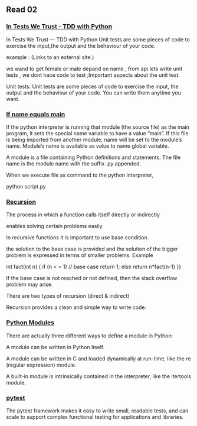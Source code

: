 ## Read 02
### [In Tests We Trust - TDD with Python](https://code.likeagirl.io/in-tests-we-trust-tdd-with-python-af69f47e6932)

In Tests We Trust — TDD with Python Unit tests are some pieces of code to exercise the input,the output and the behaviour of your code.

example : (Links to an external site.)

we wand to get female or male depand on name , from api lets write unit tests , we dont hace code to test ;Important aspects about the unit test.

Unit tests: Unit tests are some pieces of code to exercise the input, the output and the behaviour of your code. You can write them anytime you want.


### [If name equals main](https://www.geeksforgeeks.org/what-does-the-if-__name__-__main__-do/)

If the python interpreter is running that module (the source file) as the main program, it sets the special name variable to have a value “main”. If this file is being imported from another module, name will be set to the module’s name. Module’s name is available as value to name global variable.

A module is a file containing Python definitions and statements. The file name is the module name with the suffix .py appended.

When we execute file as command to the python interpreter,

python script.py


### [Recursion](https://www.geeksforgeeks.org/recursion/)

The process in which a function calls itself directly or indirectly

enables solving certain problems easily

In recursive functions it is important to use base condition.

the solution to the base case is provided and the solution of the bigger problem is expressed in terms of smaller problems.
Example

int fact(int n) { if (n < = 1) // base case return 1; else return n*fact(n-1) }}

If the base case is not reached or not defined, then the stack overflow problem may arise.

There are two types of recursion (direct & indirect)

Recursion provides a clean and simple way to write code.

 ### [Python Modules](https://realpython.com/python-modules-packages/)
There are actually three different ways to define a module in Python:

A module can be written in Python itself.

A module can be written in C and loaded dynamically at run-time, like the re (regular expression) module.

A built-in module is intrinsically contained in the interpreter, like the itertools module.


 ### [pytest](https://docs.pytest.org/en/latest/)
The pytest framework makes it easy to write small, readable tests, and can scale to support complex functional testing for applications and libraries.
